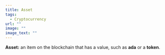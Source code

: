 ```yaml
---
title: Asset
tags:
  - Cryptocurrency
url: ""
image: ""
image_text: ""
---
```


**Asset:** an item on the blockchain that has a value, such as **ada** or a **token**.
